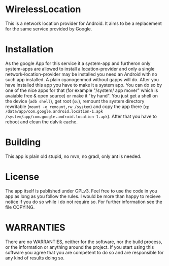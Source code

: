 WirelessLocation
================

This is a network location provider for Android. It aims to be a replacement
for the same service provided by Google.

Installation
============

As the google App for this service it a system-app and furtheron only
system-apps are allowed to install a location-provider and only a single
network-location-provider may be installed you need an Android with no such app
installed. A plain cyanogenmod without gapps will do. After you have installed
this app you have to make it a system app. You can do so by one of the nice
apps for that (for example "/system/ app mover" which is avaiable free & open
source) or make it "by hand". You just get a shell on the device (`adb shell`),
get root (`su`), remount the system directory rewritable (`mount -o remount,rw
/system`) and copy the app there (`cp
/data/app/com.google.android.location-1.apk
/system/app/com.google.android.location-1.apk`). After that you have to reboot
and clean the dalvik cache.

Building
========

This app is plain old stupid, no mvn, no gradl, only ant is needed.

License
=======

The app itself is published under GPLv3. Feel free to use the code in you app
as long as you follow the rules. I would be more than happy to recieve notice
if you do so while i do not require so. For further information see the file
COPYING.

WARRANTIES
==========

There are no WARRANTIES, neither for the software, nor the build process, or
the information or anything around the project. If you start using this
software you agree that you are competent to do so and are responsible for any
kind of results doing so.

